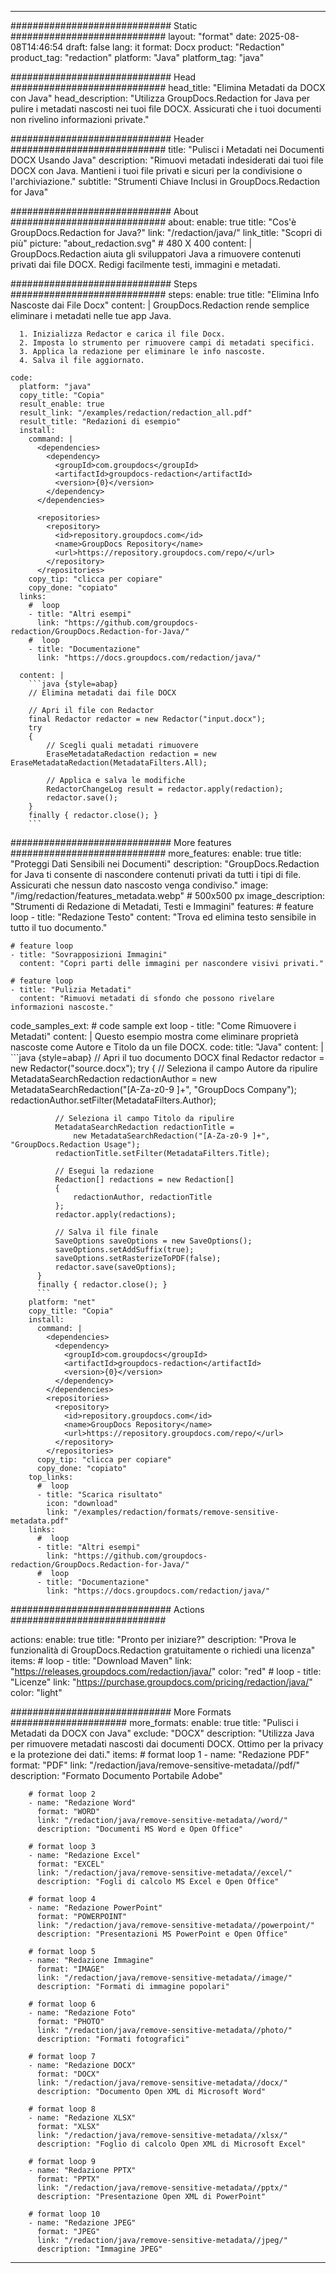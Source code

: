 
---
############################# Static ############################
layout: "format"
date:  2025-08-08T14:46:54
draft: false
lang: it
format: Docx
product: "Redaction"
product_tag: "redaction"
platform: "Java"
platform_tag: "java"

############################# Head ############################
head_title: "Elimina Metadati da DOCX con Java"
head_description: "Utilizza GroupDocs.Redaction for Java per pulire i metadati nascosti nei tuoi file DOCX. Assicurati che i tuoi documenti non rivelino informazioni private."

############################# Header ############################
title: "Pulisci i Metadati nei Documenti DOCX Usando Java" 
description: "Rimuovi metadati indesiderati dai tuoi file DOCX con Java. Mantieni i tuoi file privati e sicuri per la condivisione o l'archiviazione."
subtitle: "Strumenti Chiave Inclusi in GroupDocs.Redaction for Java" 

############################# About ############################
about:
    enable: true
    title: "Cos'è GroupDocs.Redaction for Java?"
    link: "/redaction/java/"
    link_title: "Scopri di più"
    picture: "about_redaction.svg" # 480 X 400
    content: |
       GroupDocs.Redaction aiuta gli sviluppatori Java a rimuovere contenuti privati dai file DOCX. Redigi facilmente testi, immagini e metadati.

############################# Steps ############################
steps:
    enable: true
    title: "Elimina Info Nascoste dai File Docx"
    content: |
      GroupDocs.Redaction rende semplice eliminare i metadati nelle tue app Java.
      
      1. Inizializza Redactor e carica il file Docx.
      2. Imposta lo strumento per rimuovere campi di metadati specifici.
      3. Applica la redazione per eliminare le info nascoste.
      4. Salva il file aggiornato.
   
    code:
      platform: "java"
      copy_title: "Copia"
      result_enable: true
      result_link: "/examples/redaction/redaction_all.pdf"
      result_title: "Redazioni di esempio"
      install:
        command: |
          <dependencies>
            <dependency>
              <groupId>com.groupdocs</groupId>
              <artifactId>groupdocs-redaction</artifactId>
              <version>{0}</version>
            </dependency>
          </dependencies>

          <repositories>
            <repository>
              <id>repository.groupdocs.com</id>
              <name>GroupDocs Repository</name>
              <url>https://repository.groupdocs.com/repo/</url>
            </repository>
          </repositories>
        copy_tip: "clicca per copiare"
        copy_done: "copiato"
      links:
        #  loop
        - title: "Altri esempi"
          link: "https://github.com/groupdocs-redaction/GroupDocs.Redaction-for-Java/"
        #  loop
        - title: "Documentazione"
          link: "https://docs.groupdocs.com/redaction/java/"
          
      content: |
        ```java {style=abap}
        // Elimina metadati dai file DOCX

        // Apri il file con Redactor
        final Redactor redactor = new Redactor("input.docx");
        try
        {
            // Scegli quali metadati rimuovere
            EraseMetadataRedaction redaction = new EraseMetadataRedaction(MetadataFilters.All);

            // Applica e salva le modifiche
            RedactorChangeLog result = redactor.apply(redaction);
            redactor.save();
        }
        finally { redactor.close(); }
        ```            


############################# More features ############################
more_features:
  enable: true
  title: "Proteggi Dati Sensibili nei Documenti"
  description: "GroupDocs.Redaction for Java ti consente di nascondere contenuti privati da tutti i tipi di file. Assicurati che nessun dato nascosto venga condiviso."
  image: "/img/redaction/features_metadata.webp" # 500x500 px
  image_description: "Strumenti di Redazione di Metadati, Testi e Immagini"
  features:
    # feature loop
    - title: "Redazione Testo"
      content: "Trova ed elimina testo sensibile in tutto il tuo documento."

    # feature loop
    - title: "Sovrapposizioni Immagini"
      content: "Copri parti delle immagini per nascondere visivi privati."

    # feature loop
    - title: "Pulizia Metadati"
      content: "Rimuovi metadati di sfondo che possono rivelare informazioni nascoste."
      
  code_samples_ext:
    # code sample ext loop
    - title: "Come Rimuovere i Metadati"
      content: |
        Questo esempio mostra come eliminare proprietà nascoste come Autore e Titolo da un file DOCX.
      code:
        title: "Java"
        content: |
          ```java {style=abap}
          //  Apri il tuo documento DOCX
          final Redactor redactor = new Redactor("source.docx");
          try
          {
              // Seleziona il campo Autore da ripulire
              MetadataSearchRedaction redactionAuthor = 
                  new MetadataSearchRedaction("[A-Za-z0-9 ]+", "GroupDocs Company");
              redactionAuthor.setFilter(MetadataFilters.Author);

              // Seleziona il campo Titolo da ripulire
              MetadataSearchRedaction redactionTitle = 
                  new MetadataSearchRedaction("[A-Za-z0-9 ]+", "GroupDocs.Redaction Usage");
              redactionTitle.setFilter(MetadataFilters.Title);

              // Esegui la redazione
              Redaction[] redactions = new Redaction[]
              {
                  redactionAuthor, redactionTitle
              };
              redactor.apply(redactions);

              // Salva il file finale
              SaveOptions saveOptions = new SaveOptions();
              saveOptions.setAddSuffix(true);
              saveOptions.setRasterizeToPDF(false);
              redactor.save(saveOptions);
          }
          finally { redactor.close(); }
          ```
        platform: "net"
        copy_title: "Copia"
        install:
          command: |
            <dependencies>
              <dependency>
                <groupId>com.groupdocs</groupId>
                <artifactId>groupdocs-redaction</artifactId>
                <version>{0}</version>
              </dependency>
            </dependencies>
            <repositories>
              <repository>
                <id>repository.groupdocs.com</id>
                <name>GroupDocs Repository</name>
                <url>https://repository.groupdocs.com/repo/</url>
              </repository>
            </repositories>
          copy_tip: "clicca per copiare"
          copy_done: "copiato"
        top_links:
          #  loop
          - title: "Scarica risultato"
            icon: "download"
            link: "/examples/redaction/formats/remove-sensitive-metadata.pdf"
        links:
          #  loop
          - title: "Altri esempi"
            link: "https://github.com/groupdocs-redaction/GroupDocs.Redaction-for-Java/"
          #  loop
          - title: "Documentazione"
            link: "https://docs.groupdocs.com/redaction/java/"


############################# Actions ############################

actions:
  enable: true
  title: "Pronto per iniziare?"
  description: "Prova le funzionalità di GroupDocs.Redaction gratuitamente o richiedi una licenza"
  items:
    #  loop
    - title: "Download Maven"
      link: "https://releases.groupdocs.com/redaction/java/"
      color: "red"
        #  loop
    - title: "Licenze"
      link: "https://purchase.groupdocs.com/pricing/redaction/java/"
      color: "light"


############################# More Formats #####################
more_formats:
    enable: true
    title: "Pulisci i Metadati da DOCX con Java"
    exclude: "DOCX"
    description: "Utilizza Java per rimuovere metadati nascosti dai documenti DOCX. Ottimo per la privacy e la protezione dei dati."
    items: 
        # format loop 1
        - name: "Redazione PDF"
          format: "PDF"
          link: "/redaction/java/remove-sensitive-metadata//pdf/"
          description: "Formato Documento Portabile Adobe"

        # format loop 2
        - name: "Redazione Word"
          format: "WORD"
          link: "/redaction/java/remove-sensitive-metadata//word/"
          description: "Documenti MS Word e Open Office"
          
        # format loop 3
        - name: "Redazione Excel"
          format: "EXCEL"
          link: "/redaction/java/remove-sensitive-metadata//excel/"
          description: "Fogli di calcolo MS Excel e Open Office"

        # format loop 4
        - name: "Redazione PowerPoint"
          format: "POWERPOINT"
          link: "/redaction/java/remove-sensitive-metadata//powerpoint/"
          description: "Presentazioni MS PowerPoint e Open Office"

        # format loop 5
        - name: "Redazione Immagine"
          format: "IMAGE"
          link: "/redaction/java/remove-sensitive-metadata//image/"
          description: "Formati di immagine popolari"

        # format loop 6
        - name: "Redazione Foto"
          format: "PHOTO"
          link: "/redaction/java/remove-sensitive-metadata//photo/"
          description: "Formati fotografici"

        # format loop 7
        - name: "Redazione DOCX"
          format: "DOCX"
          link: "/redaction/java/remove-sensitive-metadata//docx/"
          description: "Documento Open XML di Microsoft Word"
          
        # format loop 8
        - name: "Redazione XLSX"
          format: "XLSX"
          link: "/redaction/java/remove-sensitive-metadata//xlsx/"
          description: "Foglio di calcolo Open XML di Microsoft Excel"
          
        # format loop 9
        - name: "Redazione PPTX"
          format: "PPTX"
          link: "/redaction/java/remove-sensitive-metadata//pptx/"
          description: "Presentazione Open XML di PowerPoint"

        # format loop 10
        - name: "Redazione JPEG"
          format: "JPEG"
          link: "/redaction/java/remove-sensitive-metadata//jpeg/"
          description: "Immagine JPEG"


---